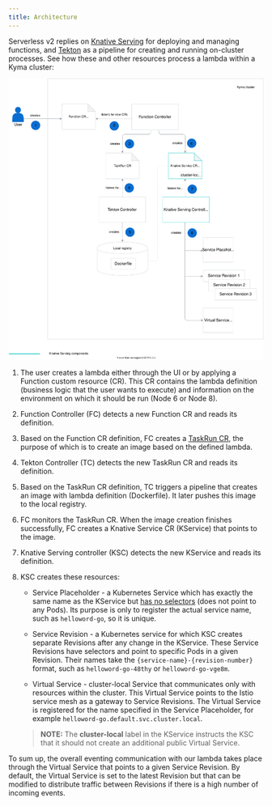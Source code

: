```yaml
---
title: Architecture
---
```


Serverless v2 replies on [Knative Serving](https://knative.dev/docs/serving/) for deploying and managing functions, and [Tekton](https://github.com/tektoncd/pipeline) as a pipeline for creating and running on-cluster processes. See how these and other resources process a lambda within a Kyma cluster:

![Serverless v2 architecture](./assets/serverless-v2-architecture.svg)

1. The user creates a lambda either through the UI or by applying a Function custom resource (CR). This CR contains the lambda definition (business logic that the user wants to execute) and information on the environment on which it should be run (Node 6 or Node 8).

2. Function Controller (FC) detects a new Function CR and reads its definition.

3. Based on the Function CR definition, FC creates a [TaskRun CR](https://github.com/tektoncd/pipeline/blob/master/docs/taskruns.md), the purpose of which is to create an image based on the defined lambda.

4. Tekton Controller (TC) detects the new TaskRun CR and reads its definition.

5. Based on the TaskRun CR definition, TC triggers a pipeline that creates an image with lambda definition (Dockerfile). It later pushes this image to the local registry.

6. FC monitors the TaskRun CR. When the image creation finishes successfully, FC creates a Knative Service CR (KService) that points to the image.

7. Knative Serving controller (KSC) detects the new KService and reads its definition.

8. KSC creates these resources:

    - Service Placeholder - a Kubernetes Service which has exactly the same name as the KService but [has no selectors](https://kubernetes.io/docs/concepts/services-networking/service/#services-without-selectors) (does not point to any Pods). Its purpose is only to register the actual service name, such as `helloword-go`, so it is unique.

    - Service Revision - a Kubernetes service for which KSC creates separate Revisions after any change in the KService. These Service Revisions have selectors and point to specific Pods in a given Revision. Their names take the `{service-name}-{revision-number}` format, such as `helloword-go-48thy` or `helloword-go-vge8m`.

    - Virtual Service - cluster-local Service that communicates only with resources within the cluster. This Virtual Service points to the Istio service mesh as a gateway to Service Revisions. The Virtual Service is registered for the name specified in the Service Placeholder, for example `helloword-go.default.svc.cluster.local`.

    >**NOTE:** The **cluster-local** label in the KService instructs the KSC that it should not create an additional public Virtual Service.  

To sum up, the overall eventing communication with our lambda takes place through the Virtual Service that points to a given Service Revision. By default, the Virtual Service is set to the latest Revision but that can be modified to distribute traffic between Revisions if there is a high number of incoming events.
